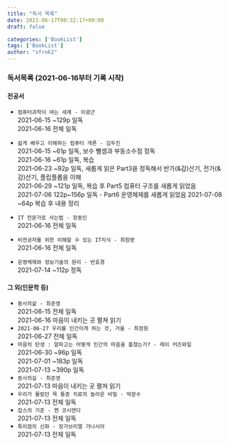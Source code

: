 ```yaml
---
title: "독서 목록"
date: 2021-06-17T00:32:17+09:00
draft: false

categories: ['BookList']
tags: ['BookList']
author: "xfrnk2"
---
```

### 독서목록 (2021-06-16부터 기록 시작)


#### 전공서
+ `컴퓨터과학이 여는 세계 - 이광근`    
  2021-06-15 ~129p 일독  
  2021-06-16 전체 일독

+ `쉽게 배우고 이해하는 컴퓨터 개론 - 김두진`  
2021-06-15 ~61p 일독, 보수 뺄셈과 부동소수점 정독  
2021-06-16 ~61p 일독, 복습   
2021-06-23 ~92p 일독, 새롭게 읽은 Part3을 정독해서 반가(&감)산기, 전가(&감)산기, 플립플롭을 이해   
2021-06-29 ~121p 일독, 복습 후 Part5 컴퓨터 구조를 새롭게 읽었음   
2021-07-06 122p~156p 일독 - Part6 운영체제를 새롭게 읽었음
2021-07-08 ~64p 복습 후 내용 정리
  
+ `IT 전문가로 사는법 - 장동인`  
2021-06-16 전체 일독
  
+ `비전공자를 위한 이해할 수 있는 IT지식 - 최원영`  
2021-06-16 전체 일독  
   
+ `운영체제와 정보기술의 원리 - 반효경`   
2021-07-14 ~112p 정독   
  
#### 그 외(인문학 등)
+ `동사의삶 - 최준영`  
2021-06-15 전체 일독  
2021-06-16 마음이 내키는 곳 펼쳐 읽기  
+ `2021-06-27 우리를 인간이게 하는 것, 거울 - 최정원`   
2021-06-27 전체 일독   
+ `마음의 탄생 : 알파고는 어떻게 인간의 마음을 훔쳤는가? - 레이 커즈와일`  
2021-06-30 ~96p 일독   
2021-07-01 ~183p 일독      
2021-07-13 ~390p 일독   
+ `동사의길 - 최준영`   
2021-07-13 마음이 내키는 곳 펼쳐 읽기   
+ `우리가 몰랐던 목 통증 치료의 놀라운 비밀 - 박문수`    
2021-07-13 전체 일독   
+ `잡스의 기준 - 켄 코시엔다`   
2021-07-13 전체 일독   
+ `특이점의 신화 - 장가브리엘 가나시아`  
2021-07-13 전체 일독


